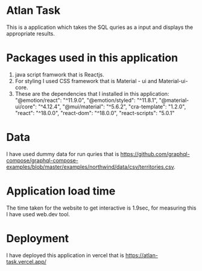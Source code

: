 # Atlan Task
This is a application which takes the SQL quries as a input and displays the appropriate results.

# Packages used in this application
1. java script framwork that is Reactjs. <br/>
2. For styling I used CSS framework that is Material - ui and Material-ui-core.<br/>
3. These are the dependencies that I installed in this application:<br/>
    "@emotion/react": "^11.9.0",
    "@emotion/styled": "^11.8.1",
    "@material-ui/core": "^4.12.4",
    "@mui/material": "^5.6.2",
    "cra-template": "1.2.0",
    "react": "^18.0.0",
    "react-dom": "^18.0.0",
    "react-scripts": "5.0.1"

# Data
I have used dummy data for run quries that is https://github.com/graphql-compose/graphql-compose-examples/blob/master/examples/northwind/data/csv/territories.csv.

# Application load time
The time taken for the website to get interactive is 1.9sec, for measuring this I have used web.dev tool.


# Deployment
I have deployed this application in vercel that is https://atlan-task.vercel.app/


